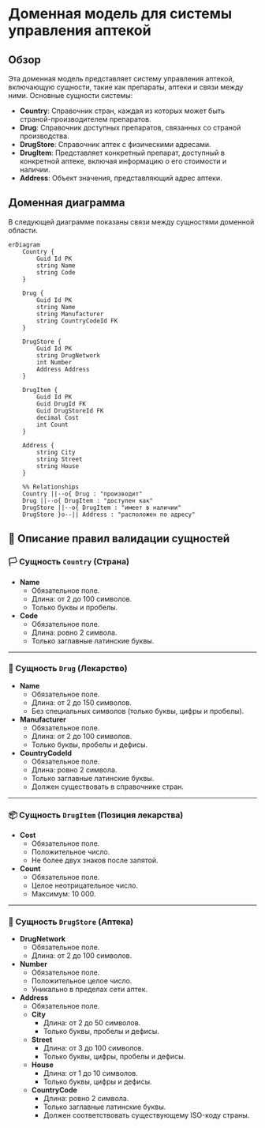 ﻿# Доменная модель для системы управления аптекой

## Обзор

Эта доменная модель представляет систему управления аптекой, включающую сущности, такие как препараты, аптеки и связи между ними. Основные сущности системы:

- **Country**: Справочник стран, каждая из которых может быть страной-производителем препаратов.
- **Drug**: Справочник доступных препаратов, связанных со страной производства.
- **DrugStore**: Справочник аптек с физическими адресами.
- **DrugItem**: Представляет конкретный препарат, доступный в конкретной аптеке, включая информацию о его стоимости и наличии.
- **Address**: Объект значения, представляющий адрес аптеки.

## Доменная диаграмма

В следующей диаграмме показаны связи между сущностями доменной области.

```mermaid
erDiagram
    Country {
        Guid Id PK
        string Name
        string Code
    }
    
    Drug {
        Guid Id PK
        string Name
        string Manufacturer
        string CountryCodeId FK
    }
    
    DrugStore {
        Guid Id PK
        string DrugNetwork
        int Number
        Address Address
    }
    
    DrugItem {
        Guid Id PK
        Guid DrugId FK
        Guid DrugStoreId FK
        decimal Cost
        int Count
    }
    
    Address {
        string City
        string Street
        string House
    }

    %% Relationships
    Country ||--o{ Drug : "производит"
    Drug ||--o{ DrugItem : "доступен как"
    DrugStore ||--o{ DrugItem : "имеет в наличии"
    DrugStore }o--|| Address : "расположен по адресу"
```

## 📝 Описание правил валидации сущностей

### 🏳️ Сущность `Country` (Страна)

- **Name**
    - Обязательное поле.
    - Длина: от 2 до 100 символов.
    - Только буквы и пробелы.
- **Code**
    - Обязательное поле.
    - Длина: ровно 2 символа.
    - Только заглавные латинские буквы.

---

### 💊 Сущность `Drug` (Лекарство)

- **Name**
    - Обязательное поле.
    - Длина: от 2 до 150 символов.
    - Без специальных символов (только буквы, цифры и пробелы).
- **Manufacturer**
    - Обязательное поле.
    - Длина: от 2 до 100 символов.
    - Только буквы, пробелы и дефисы.
- **CountryCodeId**
    - Обязательное поле.
    - Длина: ровно 2 символа.
    - Только заглавные латинские буквы.
    - Должен существовать в справочнике стран.

---

### 📦 Сущность `DrugItem` (Позиция лекарства)

- **Cost**
    - Обязательное поле.
    - Положительное число.
    - Не более двух знаков после запятой.
- **Count**
    - Обязательное поле.
    - Целое неотрицательное число.
    - Максимум: 10 000.

---

### 🏥 Сущность `DrugStore` (Аптека)

- **DrugNetwork**
    - Обязательное поле.
    - Длина: от 2 до 100 символов.
- **Number**
    - Обязательное поле.
    - Положительное целое число.
    - Уникально в пределах сети аптек.
- **Address**
    - Обязательное поле.
    - **City**
        - Длина: от 2 до 50 символов.
        - Только буквы, пробелы и дефисы.
    - **Street**
        - Длина: от 3 до 100 символов.
        - Только буквы, цифры, пробелы и дефисы.
    - **House**
        - Длина: от 1 до 10 символов.
        - Только буквы, цифры и дефисы.
    - **CountryCode**
        - Длина: ровно 2 символа.
        - Только заглавные латинские буквы.
        - Должен соответствовать существующему ISO-коду страны.
